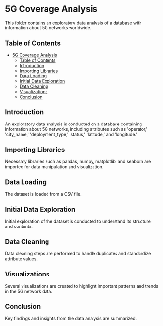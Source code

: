 # 5G Coverage Analysis

This folder contains an exploratory data analysis of a database with information about 5G networks worldwide.

## Table of Contents

- [5G Coverage Analysis](#5g-coverage-analysis)
  - [Table of Contents](#table-of-contents)
  - [Introduction](#introduction)
  - [Importing Libraries](#importing-libraries)
  - [Data Loading](#data-loading)
  - [Initial Data Exploration](#initial-data-exploration)
  - [Data Cleaning](#data-cleaning)
  - [Visualizations](#visualizations)
  - [Conclusion](#conclusion)

## Introduction

An exploratory data analysis is conducted on a database containing information about 5G networks, including attributes such as 'operator,' 'city_name,' 'deployment_type,' 'status,' 'latitude,' and 'longitude.'

## Importing Libraries

Necessary libraries such as pandas, numpy, matplotlib, and seaborn are imported for data manipulation and visualization.

## Data Loading

The dataset is loaded from a CSV file.

## Initial Data Exploration

Initial exploration of the dataset is conducted to understand its structure and contents.

## Data Cleaning

Data cleaning steps are performed to handle duplicates and standardize attribute values.

## Visualizations

Several visualizations are created to highlight important patterns and trends in the 5G network data.

## Conclusion

Key findings and insights from the data analysis are summarized.
